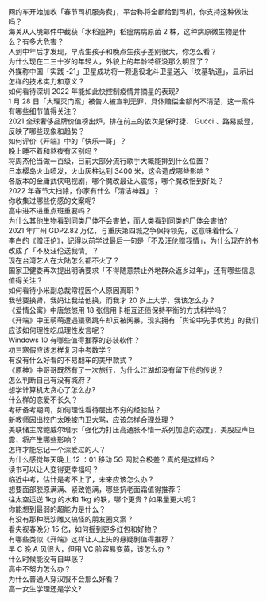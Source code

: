 网约车开始加收「春节司机服务费」，平台称将全额给到司机，你支持这种做法吗？  
海关从入境邮件中截获「水稻瘟神」稻瘟病病原菌 2 株，这种病原微生物是什么？有多大危害？  
人到中年后才发现，早点生孩子和晚点生孩子差别很大，你怎么看？  
为什么现在二三十岁的年轻人，外貌上的年龄特征没那么明显了？  
外媒称中国「实践 -21」卫星成功将一颗退役北斗卫星送入「坟墓轨道」，显示出怎样的技术实力和意义？  
如何看待深圳 2022 年能如此快控制疫情并摘星的表现?  
1 月 28 日「大理灭门案」被告人被宣判无罪，具体赔偿金额尚不清楚，这一案件有哪些细节值得关注？  
2021 全球奢侈品牌价值榜出炉，排在前三的依次是保时捷、 Gucci 、路易威登，反映了哪些现象和趋势？  
如何评价《开端》中的「快乐一哥」？  
晚上睡不着和熬夜有区别吗？  
将周杰伦当做一百级，目前大部分流行歌手大概能排到什么位置？  
日本樱岛火山喷发，火山灰柱达到 3400 米，这会造成哪些影响？  
各版本的金庸武侠电视剧，哪个魔改最让人震惊，哪个魔改恰到好处？  
2022 年春节大扫除，你家有什么「清洁神器」？  
你收集过哪些伤感的文案呢?  
高中进不进重点班重要吗？  
为什么其他生物看到同类尸体不会害怕，而人类看到同类的尸体会害怕?  
2021 年广州 GDP2.82 万亿，与重庆第四城之争保持领先，这意味着什么？  
李白的《赠汪伦》，记得以前学过最后一句是「不及汪伦赠我情」，为什么现在的书改成了「不及汪伦送我情」？  
现在台湾艺人在大陆怎么都不火了？  
国家卫健委再次提出明确要求「不得随意禁止外地群众返乡过年」，还有哪些信息值得关注？  
如何看待小米副总裁常程因个人原因离职？  
我爸要换肾，我妈让我给他换，而我才 20 岁上大学，我该怎么办？  
《爱情公寓》中唐悠悠用 18 张信用卡相互还债保持平衡的方式科学吗？  
《开端》中王萌萌遭遇猥亵跳车却反被网暴，现实拥有「舆论中先手优势」的我们应该如何理性吃瓜理性发言呢？  
Windows 10 有哪些值得推荐的必装软件？  
初三寒假应该怎样复习中考数学？  
有没有什么好看的不易翻车的美甲款式？  
《原神》中哥哥既然有了一次旅行，为什么江湖却没有留下他的传说？  
怎么判断自己有没有城府？  
想学计算机太贪心了怎么办?  
什么样的恋爱不长久？  
考研备考期间，如何理性看待层出不穷的经验贴？  
新教师因出校门太晚被门卫大骂，应该怎样合理处理？  
美联储主席鲍威尔暗示「强化为打压高通胀不惜一系列加息的态度」，美股应声巨震，将产生哪些影响？  
怎样才能忘记一个深爱过的人？  
为什么感觉每天晚上 12 ：01 移动 5G 网就会极差？真的是这样吗？  
读书可以让人变得更幸福吗？  
临近中考，估计是考不上了，未来应该怎么办？  
想要面部胶原满满、紧致饱满，哪些抗老面霜值得推荐？  
往太空运送 1kg 的水和 1kg 的铁，哪个更贵？如果量更大呢？  
你能想到最弱的超能力是什么？  
有没有那种既沙雕又搞怪的朋友圈文案？  
看央视春晚分 15 亿，如何摇到更多红包和好物？  
有哪些类似《开端》这样让人上头的悬疑剧值得推荐？  
早 C 晚 A 风很大，但用 VC 脸容易变黄，该怎么办？  
什么时候能没有自卑感？  
高中不努力怎么办？  
为什么普通人穿汉服不会那么好看？  
高一女生学理还是学文?  
